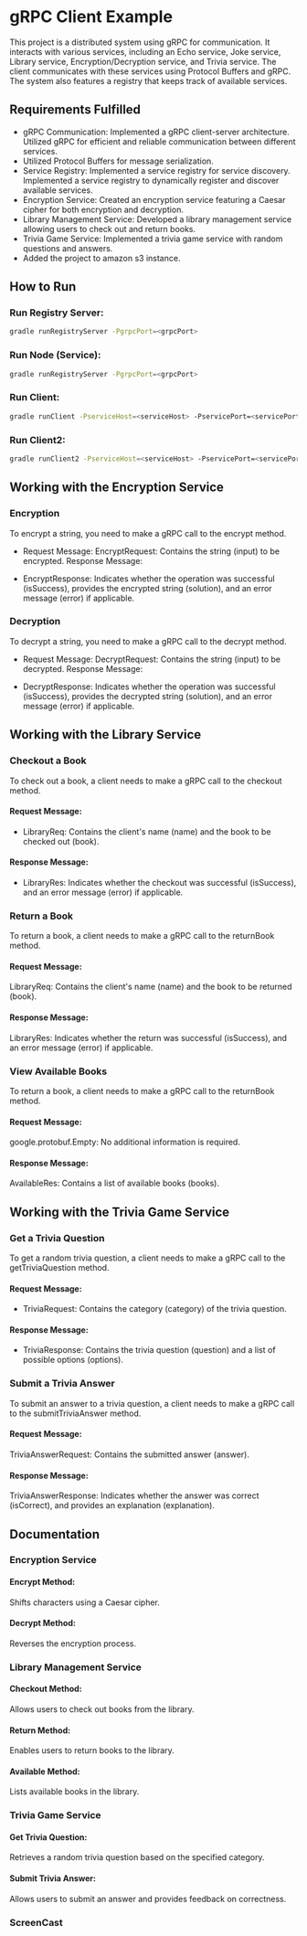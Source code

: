 # gRPC Client Example

This project is a distributed system using gRPC for communication.  It interacts with various services, including an Echo service, Joke service, Library service, Encryption/Decryption service, and Trivia service. The client communicates with these services using Protocol Buffers and gRPC. The system also features a registry that keeps track of available services.

## Requirements Fulfilled

- gRPC Communication: Implemented a gRPC client-server architecture. Utilized gRPC for efficient and reliable communication between different services.
- Utilized Protocol Buffers for message serialization.
- Service Registry: Implemented a service registry for service discovery. Implemented a service registry to dynamically register and discover available services.
- Encryption Service: Created an encryption service featuring a Caesar cipher for both encryption and decryption.
- Library Management Service: Developed a library management service allowing users to check out and return books.
- Trivia Game Service: Implemented a trivia game service with random questions and answers.
- Added the project to amazon s3 instance.



## How to Run

### Run Registry Server:

```bash
gradle runRegistryServer -PgrpcPort=<grpcPort>
```

### Run Node (Service):

```bash
gradle runRegistryServer -PgrpcPort=<grpcPort>
```

### Run Client:

```bash
gradle runClient -PserviceHost=<serviceHost> -PservicePort=<servicePort> -PregistryHost=<registryHost> -PgrpcPort=<grpcPort> -Pmessage=<message> -PregOn=<regOn>
```

### Run Client2:

```bash
gradle runClient2 -PserviceHost=<serviceHost> -PservicePort=<servicePort> -PregistryHost=<registryHost> -PgrpcPort=<grpcPort> -Pmessage=<message> -PregOn=true 
```

## Working with the Encryption Service
### Encryption
To encrypt a string, you need to make a gRPC call to the encrypt method.

- Request Message:
EncryptRequest: Contains the string (input) to be encrypted.
Response Message:


- EncryptResponse: Indicates whether the operation was successful (isSuccess), provides the encrypted string (solution), and an error message (error) if applicable.
### Decryption
To decrypt a string, you need to make a gRPC call to the decrypt method.

- Request Message:
DecryptRequest: Contains the string (input) to be decrypted.
Response Message:

- DecryptResponse: Indicates whether the operation was successful (isSuccess), provides the decrypted string (solution), and an error message (error) if applicable.

## Working with the Library Service
### Checkout a Book
To check out a book, a client needs to make a gRPC call to the checkout method.

#### Request Message:

- LibraryReq: Contains the client's name (name) and the book to be checked out (book).
#### Response Message:

- LibraryRes: Indicates whether the checkout was successful (isSuccess), and an error message (error) if applicable.


### Return a Book
To return a book, a client needs to make a gRPC call to the returnBook method.

#### Request Message:
LibraryReq: Contains the client's name (name) and the book to be returned (book).

#### Response Message:
LibraryRes: Indicates whether the return was successful (isSuccess), and an error message (error) if applicable.

### View Available Books
To return a book, a client needs to make a gRPC call to the returnBook method.

#### Request Message:

google.protobuf.Empty: No additional information is required.
#### Response Message:

AvailableRes: Contains a list of available books (books).


## Working with the Trivia Game Service
### Get a Trivia Question

To get a random trivia question, a client needs to make a gRPC call to the getTriviaQuestion method.


#### Request Message:

- TriviaRequest: Contains the category (category) of the trivia question.
#### Response Message:

- TriviaResponse: Contains the trivia question (question) and a list of possible options (options).


### Submit a Trivia Answer
To submit an answer to a trivia question, a client needs to make a gRPC call to the submitTriviaAnswer method.

#### Request Message:
TriviaAnswerRequest: Contains the submitted answer (answer).

#### Response Message:
TriviaAnswerResponse: Indicates whether the answer was correct (isCorrect), and provides an explanation (explanation).




## Documentation
### Encryption Service
#### Encrypt Method:
Shifts characters using a Caesar cipher.
#### Decrypt Method:
Reverses the encryption process.

### Library Management Service
#### Checkout Method:

Allows users to check out books from the library.
#### Return Method:

Enables users to return books to the library.
#### Available Method:

Lists available books in the library.
### Trivia Game Service
#### Get Trivia Question:

Retrieves a random trivia question based on the specified category.
#### Submit Trivia Answer:

Allows users to submit an answer and provides feedback on correctness.


### ScreenCast

